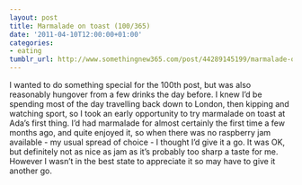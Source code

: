 ```yaml
---
layout: post
title: Marmalade on toast (100/365)
date: '2011-04-10T12:00:00+01:00'
categories:
- eating
tumblr_url: http://www.somethingnew365.com/post/44289145199/marmalade-on-toast-100365
---
```

I wanted to do something special for the 100th post, but was also reasonably hungover from a few drinks the day before. I knew I’d be spending most of the day travelling back down to London, then kipping and watching sport, so I took an early opportunity to try marmalade on toast at Ada’s first thing.
I’d had marmalade for almost certainly the first time a few months ago, and quite enjoyed it, so when there was no raspberry jam available - my usual spread of choice - I thought I’d give it a go. It was OK, but definitely not as nice as jam as it’s probably too sharp a taste for me. However I wasn’t in the best state to appreciate it so may have to give it another go.
